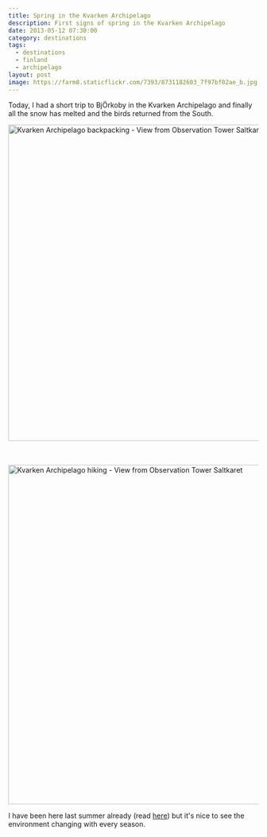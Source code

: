 ```yaml
---
title: Spring in the Kvarken Archipelago
description: First signs of spring in the Kvarken Archipelago
date: 2013-05-12 07:30:00
category: destinations
tags:
  - destinations
  - finland
  - archipelago
layout: post
image: https://farm8.staticflickr.com/7393/8731182603_7f97bf02ae_b.jpg
---
```

Today, I had a short trip to Bj&#214;rkoby in the Kvarken Archipelago and finally all the snow has melted and the birds returned from the South.

<img src="https://farm8.staticflickr.com/7393/8731182603_7f97bf02ae_b.jpg" width="953" height="636" alt="Kvarken Archipelago backpacking - View from Observation Tower Saltkaret over Svedjehamn" >
<br>   
<!--more-->

<br>
<script src="//z-na.amazon-adsystem.com/widgets/onejs?MarketPlace=US&adInstanceId=cc781bfd-577f-4efb-9da6-75cb9fc7d1c2"></script>
<br>

<a href="https://www.flickr.com/photos/90204224@N07/8732309954"><img src="https://farm8.staticflickr.com/7281/8732309954_0fe3d56e00_b.jpg" width="1024" height="683" alt="Kvarken Archipelago hiking - View from Observation Tower Saltkaret"></a>

I have been here last summer already (read <a href="http://hikeventures.com/hiking-and-cycling-at-the-kvarken-archipelago/" target="_self">here</a>) but it's nice to see the environment changing with every season.
